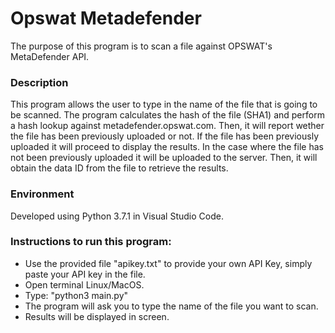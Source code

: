 # **Opswat Metadefender**
The purpose of this program is to scan a file against OPSWAT's MetaDefender API.

### Description
This program allows the user to type in the name of the file that is going to be scanned. The program calculates the hash of the file (SHA1) and perform a hash lookup against metadefender.opswat.com. Then, it will report wether the file has been previously uploaded or not. If the file has been previously uploaded it will proceed to display the results. In the case where the file has not been previously uploaded it will be uploaded to the server. Then, it will obtain the data ID from the file to retrieve the results.

### Environment
Developed using Python 3.7.1 in Visual Studio Code.

### Instructions to run this program:
* Use the provided file "apikey.txt" to provide your own API Key, simply paste your API key in the file.
* Open terminal Linux/MacOS.
* Type: "python3 main.py" 
* The program will ask you to type the name of the file you want to scan.
* Results will be displayed in screen.